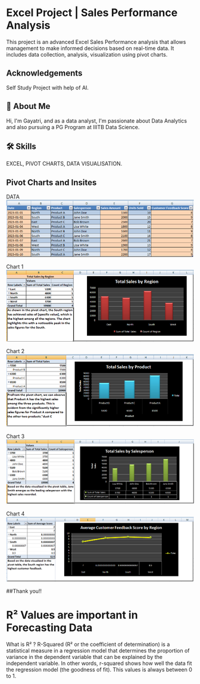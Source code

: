 
# Excel Project | Sales Performance Analysis

This project is an advanced Excel Sales Performance analysis that allows management to make informed decisions based on real-time data. It includes data collection, analysis, visualization using pivot charts.

## Acknowledgements
Self Study Project with help of AI.


## 🚀 About Me
Hi, I'm Gayatri, and  as a data analyst, I'm  passionate about Data Analytics and also pursuing a PG Program at IIITB Data Science. 


## 🛠 Skills
EXCEL, PIVOT CHARTS, DATA VISUALISATION.


## Pivot Charts and Insites

DATA
![App Screenshot](https://github.com/GayatriBhinge/Sales_Performance_Analysis/blob/main/1.PNG)


Chart 1
![App Screenshot](https://github.com/GayatriBhinge/Sales_Performance_Analysis/blob/main/2.PNG)


Chart 2
![App Screenshot](https://github.com/GayatriBhinge/Sales_Performance_Analysis/blob/main/3.PNG)


Chart 3
![App Screenshot](https://github.com/GayatriBhinge/Sales_Performance_Analysis/blob/main/4.PNG)


Chart 4
![App Screenshot](https://github.com/GayatriBhinge/Sales_Performance_Analysis/blob/main/5.PNG)

##Thank you!!

# R² Values are important in Forecasting Data
What is R² ?
R-Squared (R² or the coefficient of determination) is a statistical measure in a regression model that determines the proportion of variance in the dependent variable that can be explained by the independent variable. In other words, r-squared shows how well the data fit the regression model (the goodness of fit). This values is always between 0 to 1.

